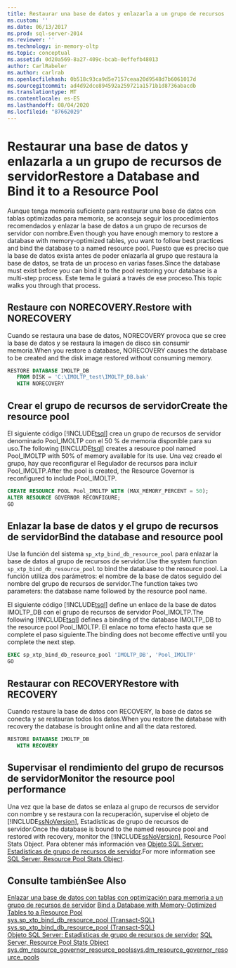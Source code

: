 ```yaml
---
title: Restaurar una base de datos y enlazarla a un grupo de recursos | Microsoft Docs
ms.custom: ''
ms.date: 06/13/2017
ms.prod: sql-server-2014
ms.reviewer: ''
ms.technology: in-memory-oltp
ms.topic: conceptual
ms.assetid: 0d20a569-8a27-409c-bcab-0effefb48013
author: CarlRabeler
ms.author: carlrab
ms.openlocfilehash: 0b518c93ca9d5e7157ceaa20d9548d7b6061017d
ms.sourcegitcommit: ad4d92dce894592a259721a1571b1d8736abacdb
ms.translationtype: MT
ms.contentlocale: es-ES
ms.lasthandoff: 08/04/2020
ms.locfileid: "87662029"
---
```

# <a name="restore-a-database-and-bind-it-to-a-resource-pool"></a><span data-ttu-id="c00f4-102">Restaurar una base de datos y enlazarla a un grupo de recursos de servidor</span><span class="sxs-lookup"><span data-stu-id="c00f4-102">Restore a Database and Bind it to a Resource Pool</span></span>
  <span data-ttu-id="c00f4-103">Aunque tenga memoria suficiente para restaurar una base de datos con tablas optimizadas para memoria, se aconseja seguir los procedimientos recomendados y enlazar la base de datos a un grupo de recursos de servidor con nombre.</span><span class="sxs-lookup"><span data-stu-id="c00f4-103">Even though you have enough memory to restore a database with memory-optimized tables, you want to follow best practices and bind the database to a named resource pool.</span></span> <span data-ttu-id="c00f4-104">Puesto que es preciso que la base de datos exista antes de poder enlazarla al grupo que restaura la base de datos, se trata de un proceso en varias fases.</span><span class="sxs-lookup"><span data-stu-id="c00f4-104">Since the database must exist before you can bind it to the pool restoring your database is a multi-step process.</span></span> <span data-ttu-id="c00f4-105">Este tema le guiará a través de ese proceso.</span><span class="sxs-lookup"><span data-stu-id="c00f4-105">This topic walks you through that process.</span></span>  
  
##  <a name="restore-with-norecovery"></a><span data-ttu-id="c00f4-106">Restaure con NORECOVERY.</span><span class="sxs-lookup"><span data-stu-id="c00f4-106">Restore with NORECOVERY</span></span>  
 <span data-ttu-id="c00f4-107">Cuando se restaura una base de datos, NORECOVERY provoca que se cree la base de datos y se restaura la imagen de disco sin consumir memoria.</span><span class="sxs-lookup"><span data-stu-id="c00f4-107">When you restore a database, NORECOVERY causes the database to be created and the disk image restored without consuming memory.</span></span>  
  
```sql  
RESTORE DATABASE IMOLTP_DB   
   FROM DISK = 'C:\IMOLTP_test\IMOLTP_DB.bak'  
   WITH NORECOVERY  
```  
  
##  <a name="create-the-resource-pool"></a><span data-ttu-id="c00f4-108">Crear el grupo de recursos de servidor</span><span class="sxs-lookup"><span data-stu-id="c00f4-108">Create the resource pool</span></span>  
 <span data-ttu-id="c00f4-109">El siguiente código [!INCLUDE[tsql](../../includes/tsql-md.md)] crea un grupo de recursos de servidor denominado Pool_IMOLTP con el 50 % de memoria disponible para su uso.</span><span class="sxs-lookup"><span data-stu-id="c00f4-109">The following [!INCLUDE[tsql](../../includes/tsql-md.md)] creates a resource pool named Pool_IMOLTP with 50% of memory available for its use.</span></span>  <span data-ttu-id="c00f4-110">Una vez creado el grupo, hay que reconfigurar el Regulador de recursos para incluir Pool_IMOLTP.</span><span class="sxs-lookup"><span data-stu-id="c00f4-110">After the pool is created, the Resource Governor is reconfigured to include Pool_IMOLTP.</span></span>  
  
```sql  
CREATE RESOURCE POOL Pool_IMOLTP WITH (MAX_MEMORY_PERCENT = 50);  
ALTER RESOURCE GOVERNOR RECONFIGURE;  
GO  
```  
  
##  <a name="bind-the-database-and-resource-pool"></a><span data-ttu-id="c00f4-111">Enlazar la base de datos y el grupo de recursos de servidor</span><span class="sxs-lookup"><span data-stu-id="c00f4-111">Bind the database and resource pool</span></span>  
 <span data-ttu-id="c00f4-112">Use la función del sistema `sp_xtp_bind_db_resource_pool` para enlazar la base de datos al grupo de recursos de servidor.</span><span class="sxs-lookup"><span data-stu-id="c00f4-112">Use the system function `sp_xtp_bind_db_resource_pool` to bind the database to the resource pool.</span></span> <span data-ttu-id="c00f4-113">La función utiliza dos parámetros: el nombre de la base de datos seguido del nombre del grupo de recursos de servidor.</span><span class="sxs-lookup"><span data-stu-id="c00f4-113">The function takes two parameters: the database name followed by the resource pool name.</span></span>  
  
 <span data-ttu-id="c00f4-114">El siguiente código [!INCLUDE[tsql](../../includes/tsql-md.md)] define un enlace de la base de datos IMOLTP_DB con el grupo de recursos de servidor Pool_IMOLTP.</span><span class="sxs-lookup"><span data-stu-id="c00f4-114">The following [!INCLUDE[tsql](../../includes/tsql-md.md)] defines a binding of the database IMOLTP_DB to the resource pool Pool_IMOLTP.</span></span> <span data-ttu-id="c00f4-115">El enlace no toma efecto hasta que se complete el paso siguiente.</span><span class="sxs-lookup"><span data-stu-id="c00f4-115">The binding does not become effective until you complete the next step.</span></span>  
  
```sql  
EXEC sp_xtp_bind_db_resource_pool 'IMOLTP_DB', 'Pool_IMOLTP'  
GO  
```  
  
##  <a name="restore-with-recovery"></a><span data-ttu-id="c00f4-116">Restaurar con RECOVERY</span><span class="sxs-lookup"><span data-stu-id="c00f4-116">Restore with RECOVERY</span></span>  
 <span data-ttu-id="c00f4-117">Cuando restaure la base de datos con RECOVERY, la base de datos se conecta y se restauran todos los datos.</span><span class="sxs-lookup"><span data-stu-id="c00f4-117">When you restore the database with recovery the database is brought online and all the data restored.</span></span>  
  
```sql  
RESTORE DATABASE IMOLTP_DB   
   WITH RECOVERY  
```  
  
##  <a name="monitor-the-resource-pool-performance"></a><span data-ttu-id="c00f4-118">Supervisar el rendimiento del grupo de recursos de servidor</span><span class="sxs-lookup"><span data-stu-id="c00f4-118">Monitor the resource pool performance</span></span>  
 <span data-ttu-id="c00f4-119">Una vez que la base de datos se enlaza al grupo de recursos de servidor con nombre y se restaura con la recuperación, supervise el objeto de [!INCLUDE[ssNoVersion](../../includes/ssnoversion-md.md)], Estadísticas de grupo de recursos de servidor.</span><span class="sxs-lookup"><span data-stu-id="c00f4-119">Once the database is bound to the named resource pool and restored with recovery, monitor the [!INCLUDE[ssNoVersion](../../includes/ssnoversion-md.md)], Resource Pool Stats Object.</span></span> <span data-ttu-id="c00f4-120">Para obtener más información vea [Objeto SQL Server: Estadísticas de grupo de recursos de servidor](../performance-monitor/sql-server-resource-pool-stats-object.md).</span><span class="sxs-lookup"><span data-stu-id="c00f4-120">For more information see [SQL Server, Resource Pool Stats Object](../performance-monitor/sql-server-resource-pool-stats-object.md).</span></span>  
  
## <a name="see-also"></a><span data-ttu-id="c00f4-121">Consulte también</span><span class="sxs-lookup"><span data-stu-id="c00f4-121">See Also</span></span>  
 <span data-ttu-id="c00f4-122">[Enlazar una base de datos con tablas con optimización para memoria a un grupo de recursos de servidor](bind-a-database-with-memory-optimized-tables-to-a-resource-pool.md) </span><span class="sxs-lookup"><span data-stu-id="c00f4-122">[Bind a Database with Memory-Optimized Tables to a Resource Pool](bind-a-database-with-memory-optimized-tables-to-a-resource-pool.md) </span></span>  
 <span data-ttu-id="c00f4-123">[sys.sp_xtp_bind_db_resource_pool &#40;Transact-SQL&#41;](/sql/relational-databases/system-stored-procedures/sys-sp-xtp-bind-db-resource-pool-transact-sql) </span><span class="sxs-lookup"><span data-stu-id="c00f4-123">[sys.sp_xtp_bind_db_resource_pool &#40;Transact-SQL&#41;](/sql/relational-databases/system-stored-procedures/sys-sp-xtp-bind-db-resource-pool-transact-sql) </span></span>  
 <span data-ttu-id="c00f4-124">[Objeto SQL Server: Estadísticas de grupo de recursos de servidor](../performance-monitor/sql-server-resource-pool-stats-object.md) </span><span class="sxs-lookup"><span data-stu-id="c00f4-124">[SQL Server, Resource Pool Stats Object](../performance-monitor/sql-server-resource-pool-stats-object.md) </span></span>  
 [<span data-ttu-id="c00f4-125">sys.dm_resource_governor_resource_pools</span><span class="sxs-lookup"><span data-stu-id="c00f4-125">sys.dm_resource_governor_resource_pools</span></span>](/sql/relational-databases/system-stored-procedures/sys-sp-xtp-unbind-db-resource-pool-transact-sql)  
  
  
